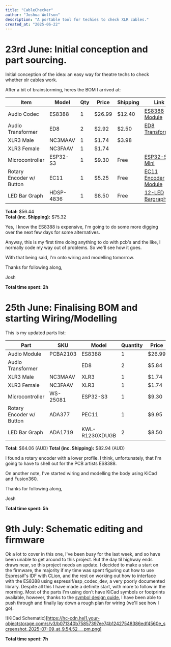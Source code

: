 ```yaml
---
title: "CableChecker"
author: "Joshua Wolfson"
description: "A portable tool for techies to check XLR cables."
created_at: "2025-06-22"
---
```


# 23rd June: Initial conception and part sourcing.

Initial conception of the idea: an easy way for theatre techs to check whether xlr cables work.

After a bit of brainstorming, heres the BOM I arrived at:

| Item                         | Model          | Qty | Price        | Shipping      | Link                                                                 |
|------------------------------|----------------|-----|--------------|---------------|----------------------------------------------------------------------|
| Audio Codec                  | ES8388         | 1   | $26.99       | $12.40        | [ES8388 Module](https://pcbartists.com/product/es8388-module/)      |
| Audio Transformer            | ED8            | 2   | $2.92        | $2.50         | [ED8 Transformer](https://www.aliexpress.com/i/1005002450695711.html) |
| XLR3 Male                    | NC3MAAV        | 1   | $1.74        | $3.98         |                                                                      |
| XLR3 Female                  | NC3FAAV        | 1   | $1.74        |               |                                                                      |
| Microcontroller              | ESP32-S3       | 1   | $9.30        | Free          | [ESP32-S3 Mini](https://core-electronics.com.au/esp32-s3-mini-development-board-retired.html) |
| Rotary Encoder w/ Button     | EC11           | 1   | $5.25        | Free          | [EC11 Encoder Module](https://core-electronics.com.au/ec11-rotary-encoder-module.html) |
| LED Bar Graph                | HDSP-4836      | 1   | $8.50        | Free          | [12-LED Bargraph](https://core-electronics.com.au/bi-color-red-green-12-led-bargraph-pack-of-2.html) |

**Total:** $56.44  
**Total (inc. Shipping):** $75.32

Yes, I know the ES8388 is expensive, I'm going to do some more digging over the next few days for some alternatives.

Anyway, this is my first time doing anything to do with pcb's and the like, I normally code my way out of problems. So we'll see how it goes.

With that being said, I'm onto wiring and modelling tomorrow.

Thanks for following along,

Josh

**Total time spent: 2h**

# 25th June: Finalising BOM and starting Wiring/Modelling

This is my updated parts list:

| Part                     | SKU       | Model    | Quantity | Price   | Shipping | Link                                                                                  |
|--------------------------|-----------|----------|----------|---------|----------|---------------------------------------------------------------------------------------|
| Audio Module             | PCBA2103  | ES8388   | 1        | $26.99  | $12.40   | [Link](https://pcbartists.com/product/es8388-module/)                                 |
| Audio Transformer        |           | ED8      | 2        | $5.84   | $2.50    | [Link](https://www.aliexpress.com/i/1005002450695711.html)                            |
| XLR3 Male                | NC3MAAV   | XLR3     | 1        | $1.74   | $3.98    | [Link](https://www.aliexpress.com/item/1005003251181647.html)                         |
| XLR3 Female              | NC3FAAV   | XLR3     | 1        | $1.74   | ''       | [Link](https://www.aliexpress.com/item/1005003251181647.html)                         |
| Microcontroller          | WS-25081  | ESP32-S3 | 1        | $9.30   | Free     | [Link](https://core-electronics.com.au/esp32-s3-mini-development-board-retired.html)  |
| Rotary Encoder w/ Button | ADA377    | PEC11    | 1        | $9.95   | ''       | [Link](https://core-electronics.com.au/rotary-encoder-extras.html)                    |
| LED Bar Graph            | ADA1719   | KWL-R1230XDUGB | 2  | $8.50   | ''       | [Link](https://core-electronics.com.au/bi-color-red-green-12-led-bargraph-pack-of-2.html) |

**Total:** $64.06 (AUD)
**Total (inc. Shipping):** $82.94 (AUD)

I found a rotary encoder with a lower profile. I think, unfortunately, that I'm going to have to shell out for the PCB artists ES8388.

On another note, I've started wiring and modelling the body using KiCad and Fusion360.

Thanks for following along,

Josh

**Total time spent: 5h**

# 9th July: Schematic editing and firmware
Ok a lot to cover in this one, I've been busy for the last week, and so have been unable to get around to this project. But the day til highway ends draws near, so this project needs an update.
I decided to make a start on the firmware, the majority if my time was spent figuring out how to use Espressif's IDF with CLion, and the rest on working out how to interface with the ES8388 using espressif/esp_codec_dev, a very poorly documented library. Despite all this I have made a definite start, with more to follow in the morning.
Most of the parts I'm using don't have KiCad symbols or footprints available, however, thanks to the [symbol design guide](https://highway.hackclub.com/guides/symbol-design), I have been able to push through and finally lay down a rough plan for wiring (we'll see how I go).

!(KiCad Schematic)[https://hc-cdn.hel1.your-objectstorage.com/s/v3/b071340b75857397ee74b12427548386edf4560e_screenshot_2025-07-09_at_9.54.52___pm.png]

**Total time spent: 7h**
